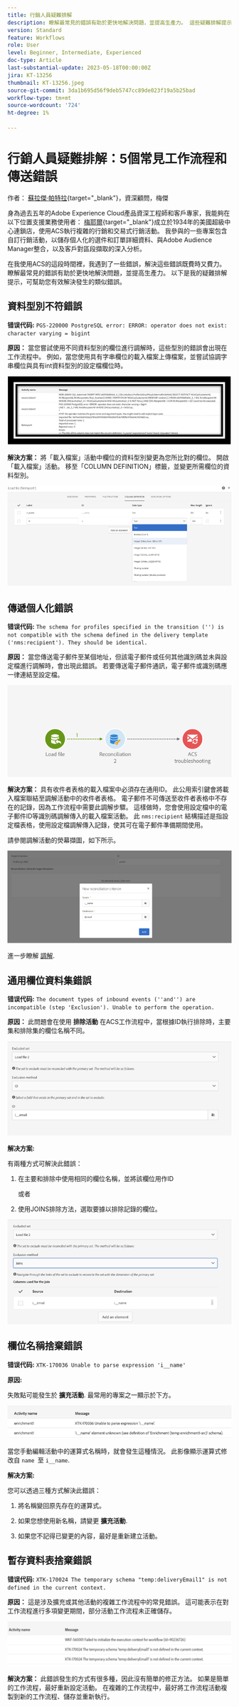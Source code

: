 ```yaml
---
title: 行銷人員疑難排解
description: 瞭解最常見的錯誤有助於更快地解決問題，並提高生產力。 這些疑難排解提示可協助您有效解決類似錯誤。
version: Standard
feature: Workflows
role: User
level: Beginner, Intermediate, Experienced
doc-type: Article
last-substantial-update: 2023-05-18T00:00:00Z
jira: KT-13256
thumbnail: KT-13256.jpeg
source-git-commit: 3da1b695d56f9deb5747cc89de023f19a5b25bad
workflow-type: tm+mt
source-wordcount: '724'
ht-degree: 1%

---
```



# 行銷人員疑難排解：5個常見工作流程和傳送錯誤

作者： [蘇拉傑·帕特拉](https://www.linkedin.com/in/suraj-p-51612053/){target="_blank"}，資深顧問，梅傑

身為過去五年的Adobe Experience Cloud產品資深工程師和客戶專家，我能夠在以下位置支援業務使用者： [梅耶爾](https://www.meijer.com/){target="_blank"}成立於1934年的美國超級中心連鎖店，使用ACS執行複雜的行銷和交易式行銷活動。 我參與的一些專案包含自訂行銷活動，以儲存個人化的選件和訂單詳細資料、與Adobe Audience Manager整合，以及客戶對區段擷取的深入分析。


在我使用ACS的這段時間裡，我遇到了一些錯誤，解決這些錯誤既費時又費力。 瞭解最常見的錯誤有助於更快地解決問題，並提高生產力。 以下是我的疑難排解提示，可幫助您有效解決發生的類似錯誤。

## 資料型別不符錯誤

**错误代码:**
`PGS-220000 PostgreSQL error: ERROR: operator does not exist: character varying = bigint`

**原因：**
當您嘗試使用不同資料型別的欄位進行調解時，這些型別的錯誤會出現在工作流程中。 例如，當您使用具有字串欄位的載入檔案上傳檔案，並嘗試協調字串欄位與具有int資料型別的設定檔欄位時。

![data-type-mismatch-error](/help/assets/kt-13256/data-type-mismatch.png)

**解決方案：**
將「載入檔案」活動中欄位的資料型別變更為您所比對的欄位。 開啟「載入檔案」活動。 移至「COLUMN DEFINITION」標籤，並變更所需欄位的資料型別。


![data-type-mismatch-solution](/help/assets/kt-13256/data-type-mismatch-solution.png)

## 傳遞個人化錯誤

**错误代码:**
`The schema for profiles specified in the transition ('') is not compatible with the schema defined in the delivery template ('nms:recipient'). They should be identical.`

**原因：**
當您傳送電子郵件至某個地址，但該電子郵件或任何其他識別碼並未與設定檔進行調解時，會出現此錯誤。 若要傳送電子郵件通訊，電子郵件或識別碼應一律連結至設定檔。

![具有調解活動的工作流程](/help/assets/kt-13256/del-persn-error-wf.png)

**解決方案：**
具有收件者表格的載入檔案中必須存在通用ID。 此公用索引鍵會將載入檔案聯結至調解活動中的收件者表格。 電子郵件不可傳送至收件者表格中不存在的記錄，因為工作流程中需要此調解步驟。 這樣做時，您會使用設定檔中的電子郵件ID等識別碼調解傳入的載入檔案活動。 此 `nms:recipient` 結構描述是指設定檔表格，使用設定檔調解傳入記錄，使其可在電子郵件準備期間使用。

請參閱調解活動的熒幕擷圖，如下所示。

![包含調解詳細資料的工作流程](/help/assets/kt-13256/del-persn-error-wf-solution.png)

進一步瞭解 [調解](https://experienceleague.adobe.com/docs/campaign-standard/using/managing-processes-and-data/data-management-activities/reconciliation.html?lang=en).

## 通用欄位資料集錯誤

**错误代码:**
`The document types of inbound events (''and'') are incompatible (step 'Exclusion'). Unable to perform the operation. `

**原因：**
此問題會在使用 **排除活動** 在ACS工作流程中，當根據ID執行排除時，主要集和排除集的欄位名稱不同。


![通用欄位資料集錯誤](/help/assets/kt-13256/dataset-error.png)

**解决方案:**

有兩種方式可解決此錯誤：

1. 在主要和排除中使用相同的欄位名稱，並將該欄位用作ID

   或者

2. 使用JOINS排除方法，選取要據以排除記錄的欄位。

![通用欄位資料集錯誤 — 解決方案 ](/help/assets/kt-13256/dataset-error-solution.png)

## 欄位名稱捨棄錯誤

**错误代码:**
`XTK-170036 Unable to parse expression 'i__name'`

**原因:**

失敗點可能發生於 **擴充活動**. 最常用的專案之一顯示於下方。

![欄位名稱捨棄錯誤](/help/assets/kt-13256/field-name-dropped-error.png)

當您手動編輯活動中的運算式名稱時，就會發生這種情況。 此影像顯示運算式修改自 `name `至 `i__name`.

**解决方案:**

您可以透過三種方式解決此錯誤：

1. 將名稱變回原先存在的運算式。

2. 如果您想使用新名稱，請變更 **擴充活動**.

3. 如果您不記得已變更的內容，最好是重新建立活動。

## 暫存資料表捨棄錯誤 

**错误代码:**
`XTK-170024 The temporary schema "temp:deliveryEmail1" is not defined in the current context.`

**原因：**
這是涉及擴充或其他活動的複雜工作流程中的常見錯誤。 這可能表示在對工作流程進行多項變更期間，部分活動工作流程未正確儲存。

![暫存資料表捨棄錯誤 ](/help/assets/kt-13256/temp-table-dropped-error.png)

**解決方案：**
此錯誤發生的方式有很多種，因此沒有簡單的修正方法。 如果是簡單的工作流程，最好重新設定活動。 在複雜的工作流程中，最好將工作流程活動複製到新的工作流程、儲存並重新執行。